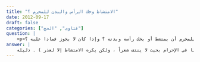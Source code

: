 ```yaml
---
title: "الامتشاط وحك الرأس والبدن للمحرم ؟"
date: 2012-09-17
draft: false
categories: ["فتاوى", "الحج"]
question: |
    <p>هل يجوز للمحرم أن يمتشط أو يحك رأسه وبدنه ؟ وإذا كان لا يجوز فماذا عليه ؟</p>
answer: |
    اعلم رحمك الله تعالى أنه يباح للمحرم الامتشاط . قال الإمام النووي(شرح مسلم (8/199) . وينظر : المجموع (7/141)  ) : ( نقض الرأس والامتشاط جائزان عندنا في الإحرام بحيث لا ينتف شعراً ، ولكن يكره الامتشاط إلا لعذر ) . دليله :  <BR>عدم ورود المنع ، والأصل الإباحة ولا يصار إلى التحريم إلا بدليل .   <BR>ولقول النبيّ صلى الله عليه وسلم لعائشة -رضي الله عنها- لما حاضت وهي محرمة : (( انْقُضِي رَأْسَكِ ، وَامْتَشِطِي ))(رواه البخاري رقم الحديث (310) ، ومسلم رقم الحديث (1211)  ) .  <BR> وأما حك الرأس والبدن فإنه يجوز للمحرم أن يحك رأسه وبدنه ولا خلاف بين العلماء في ذلك .	ينظر : موسوعة الإجماع (1/80) <BR>قال الإمام النووي(المجموع (7/263)  ) : ( وأما حك المحرم رأسه فلا أعلم خلافاً في إباحته ) . دليله : <BR>عدم ورود المنع ، والأصل الإباحة ولا يصار إلى التحريم إلا بدليل .   <BR>والامتشاط أشدّ وأعظم من حكّ الرأس وسبق أنه يجوز وعن أبي مجلز قال : ((رأيتُ ابنَ عُمرَ يحك رأْسَهُ وهو محرمٌ ، فتفطنتُ فإذا هو يحكُ بأنامِلِهِ ))( رواه ابن أبي شيبة  رقم الأثر (14954) . وهو صحيح . ينظر : ما صح من آثار الصحابة (2/706) ) . <BR>عن عيينة بن عبد الرحمن عن أبيه : (( أن رجلاً قال لابنِ عباسٍ وهو في الحجِّ وهو مُحرمٌ : أحكُّ رأسي وأنا محرمٌ ؟ فَجَمَعَ ابنُ عباسٍ يديهِ جمعاً فحكَّ بهما رأسَهُ ، قال : أما أنا فأقولُ هكذا ، فقال له الرجلُ : أرأيتَ إن قتلتُ قملةً ؟ فقال : بَعُدتَ ، وما القملةُ مانعتني من حكِّ رأسي ، وما نهيتُم إلا عن الصيدِ ))( رواه ابن أبي شيبة  رقم الأثر (14950) . وهو حسن . ينظر : ما صح من آثار الصحابة (2/707) ) .  <BR>وعن عبد الله بن عمر – رضي الله عنهما- قال : (( سألني رجلٌ أحكُّ رأسي وأنا محرمٌ ؟ قال : إن شئتَ ، قال : إني حَككتُهُ فوقعت مني قملةٌ فطلبتُها ولم أجدْها ؟ قال : ضالة لا توجد ))(رواه ابن أبي شيبة  رقم الأثر (14949) . وهو صحيح . ينظر : ما صح من آثار الصحابة (2/706) ) . <BR>والله أعلم .
---
```


